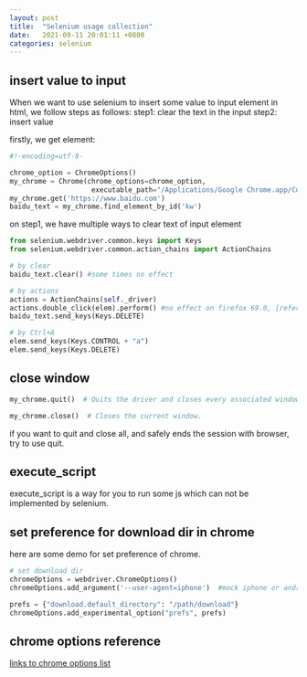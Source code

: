 ```yaml
---
layout: post
title:  "Selenium usage collection"
date:   2021-09-11 20:01:11 +0800
categories: selenium
---
```



## insert value to input
   When we want to use selenium to insert some value to input element in html, we follow steps as follows:
   step1: clear the text in the input
   step2: insert value

   firstly, we get element:
   ```python
   #!-encoding=utf-8-

   chrome_option = ChromeOptions()
   my_chrome = Chrome(chrome_options=chrome_option,
                       executable_path="/Applications/Google Chrome.app/Contents/MacOS/chromedriver")
   my_chrome.get('https://www.baidu.com')
   baidu_text = my_chrome.find_element_by_id('kw')

   ```

   on step1, we have multiple ways to clear text of input element

   ```python
   from selenium.webdriver.common.keys import Keys
   from selenium.webdriver.common.action_chains import ActionChains

   # by clear
   baidu_text.clear() #some times no effect

   # by actions
   actions = ActionChains(self._driver)
   actions.double_click(elem).perform() #no effect on firefox 69.0, [reference, solution no effect](https://github.com/bhecquet/seleniumRobot/issues/77)
   baidu_text.send_keys(Keys.DELETE)

   # by Ctrl+A
   elem.send_keys(Keys.CONTROL + "a")
   elem.send_keys(Keys.DELETE)

   ```

## close window

   ```python
   my_chrome.quit()  # Quits the driver and closes every associated window.
  
   my_chrome.close()  # Closes the current window.
   ```

   if you want to quit and close all, and safely ends the session with browser, try to use quit.

## execute_script
   execute_script is a way for you to run some js which can not be implemented by selenium.

## set preference for download dir in chrome
   here are some demo for set preference of chrome.

   ```python
   # set download dir
   chromeOptions = webdriver.ChromeOptions()
   chromeOptions.add_argument('--user-agent=iphone')  #mock iphone or android

   prefs = {"download.default_directory": "/path/download"}
   chromeOptions.add_experimental_option("prefs", prefs)

   ```

## chrome options reference
   [links to chrome options list](https://chromium.googlesource.com/chromium/src/+/master/chrome/common/pref_names.cc)
